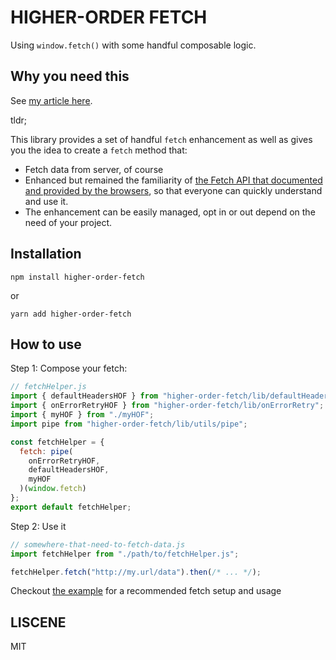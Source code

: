 # HIGHER-ORDER FETCH

Using `window.fetch()` with some handful composable logic.

## Why you need this

See [my article here](https://medium.com/@rudy.huynh286/higher-order-fetch-a-clean-way-to-enhance-fetch-method-21fc2765f76).

tldr;

This library provides a set of handful `fetch` enhancement as well as gives you the idea to create a `fetch` method that:

- Fetch data from server, of course
- Enhanced but remained the familiarity of [the Fetch API that documented and provided by the browsers](https://developer.mozilla.org/en-US/docs/Web/API/WindowOrWorkerGlobalScope/fetch), so that everyone can quickly understand and use it.
- The enhancement can be easily managed, opt in or out depend on the need of your project.

## Installation

```
npm install higher-order-fetch
```

or

```
yarn add higher-order-fetch
```

## How to use

Step 1: Compose your fetch:

```js
// fetchHelper.js
import { defaultHeadersHOF } from "higher-order-fetch/lib/defaultHeaders";
import { onErrorRetryHOF } from "higher-order-fetch/lib/onErrorRetry";
import { myHOF } from "./myHOF";
import pipe from "higher-order-fetch/lib/utils/pipe";

const fetchHelper = {
  fetch: pipe(
    onErrorRetryHOF,
    defaultHeadersHOF,
    myHOF
  )(window.fetch)
};
export default fetchHelper;
```

Step 2: Use it

```js
// somewhere-that-need-to-fetch-data.js
import fetchHelper from "./path/to/fetchHelper.js";

fetchHelper.fetch("http://my.url/data").then(/* ... */);
```

Checkout [the example](https://github.com/rudyhuynh/higher-order-fetch/tree/master/example) for a recommended fetch setup and usage

## LISCENE

MIT
